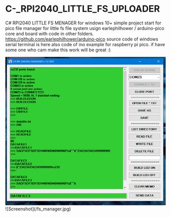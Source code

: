 # C-_RPI2040_LITTLE_FS_UPLOADER
C# RPI2040 LITTLE FS MENAGER for windows 10+
simple project start for pico file manager for little fs file system usign earlephilhower / arduino-pico core and board with code in other folders.
https://github.com/earlephilhower/arduino-pico
source code of windows serial terminal is here also code of ino example for raspberry pi pico. if have some one who cam make this work will be great :)

<img src="/JPG_LITTLE_FS_UPLOADER/fs_manager.jpg" alt="Alt text" title="Optional title">
![Screenshot](/fs_manager.jpg)
